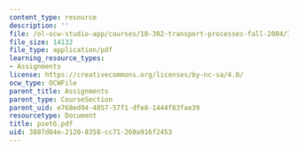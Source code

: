 ```yaml
---
content_type: resource
description: ''
file: /ol-ocw-studio-app/courses/10-302-transport-processes-fall-2004/3887d04e21208358cc71260a916f2453_pset6.pdf
file_size: 14132
file_type: application/pdf
learning_resource_types:
- Assignments
license: https://creativecommons.org/licenses/by-nc-sa/4.0/
ocw_type: OCWFile
parent_title: Assignments
parent_type: CourseSection
parent_uid: e768ed94-4857-57f1-dfe8-1444f83fae39
resourcetype: Document
title: pset6.pdf
uid: 3887d04e-2120-8358-cc71-260a916f2453
---
```

